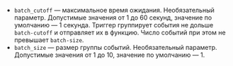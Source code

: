 * `batch_cutoff` — максимальное время ожидания. Необязательный параметр. Допустимые значения от 1 до 60 секунд, значение по умолчанию — 1 секунда. Триггер группирует события не дольше `batch-cutoff` и отправляет их в функцию. Число событий при этом не превышает `batch-size`.
* `batch_size` — размер группы событий. Необязательный параметр. Допустимые значения от 1 до 10, значение по умолчанию — 1.